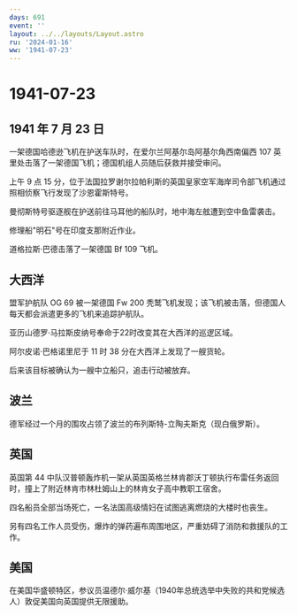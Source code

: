 ```yaml
---
days: 691
event: ''
layout: ../../layouts/Layout.astro
ru: '2024-01-16'
ww: '1941-07-23'
---
```


# 1941-07-23

## 1941 年 7 月 23 日

一架德国哈德逊飞机在护送车队时，在爱尔兰阿基尔岛阿基尔角西南偏西 107
英里处击落了一架德国飞机；德国机组人员随后获救并接受审问。

上午 9 点 15
分，位于法国拉罗谢尔拉帕利斯的英国皇家空军海岸司令部飞机通过照相侦察飞行发现了沙恩霍斯特号。

曼彻斯特号驱逐舰在护送前往马耳他的船队时，地中海左舷遭到空中鱼雷袭击。

修理船"明石"号在印度支那附近作业。

道格拉斯·巴德击落了一架德国 Bf 109 飞机。

## 大西洋

盟军护航队 OG 69 被一架德国 Fw 200
秃鹫飞机发现；该飞机被击落，但德国人每天都会派遣更多的飞机来追踪护航队。

亚历山德罗·马拉斯皮纳号奉命于22时改变其在大西洋的巡逻区域。

阿尔皮诺·巴格诺里尼于 11 时 38 分在大西洋上发现了一艘货轮。

后来该目标被确认为一艘中立船只，追击行动被放弃。

## 波兰

德军经过一个月的围攻占领了波兰的布列斯特-立陶夫斯克（现白俄罗斯）。

## 英国

英国第 44
中队汉普顿轰炸机一架从英国英格兰林肯郡沃丁顿执行布雷任务返回时，撞上了附近林肯市林杜姆山上的林肯女子高中教职工宿舍。

四名船员全部当场死亡，一名法国高级情妇在试图逃离燃烧的大楼时也丧生。

另有四名工作人员受伤，爆炸的弹药遍布周围地区，严重妨碍了消防和救援队的工作。

## 美国

在美国华盛顿特区，参议员温德尔·威尔基（1940年总统选举中失败的共和党候选人）敦促美国向英国提供无限援助。